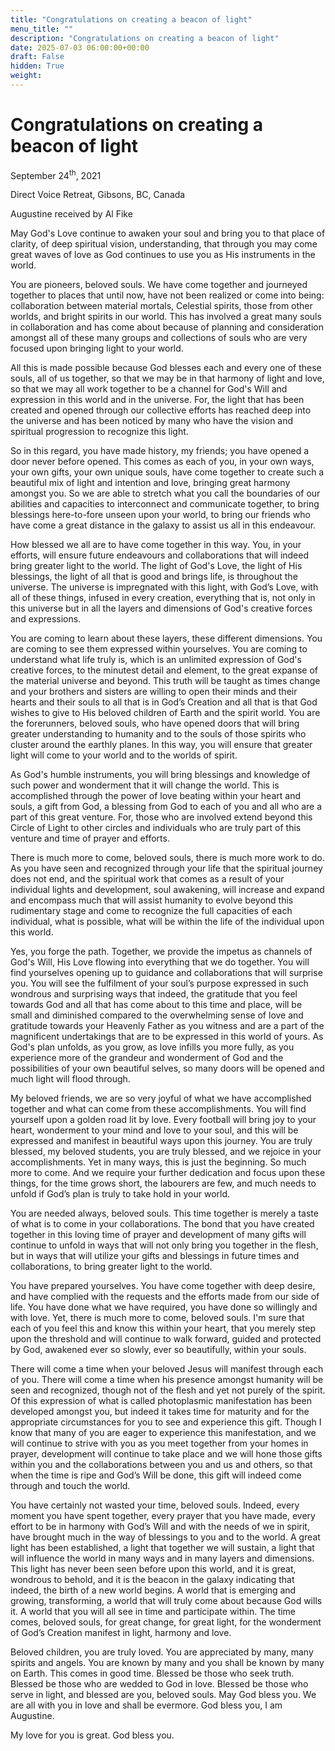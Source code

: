 ```yaml
---
title: "Congratulations on creating a beacon of light"
menu_title: ""
description: "Congratulations on creating a beacon of light"
date: 2025-07-03 06:00:00+00:00
draft: False
hidden: True
weight:
---
```

# Congratulations on creating a beacon of light

September 24<sup>th</sup>, 2021

Direct Voice Retreat, Gibsons, BC, Canada

Augustine received by Al Fike

May God's Love continue to awaken your soul and bring you to that place of clarity, of deep spiritual vision, understanding, that through you may come great waves of love as God continues to use you as His instruments in the world.

You are pioneers, beloved souls. We have come together and journeyed together to places that until now, have not been realized or come into being: collaboration between material mortals, Celestial spirits, those from other worlds, and bright spirits in our world. This has involved a great many souls in collaboration and has come about because of planning and consideration amongst all of these many groups and collections of souls who are very focused upon bringing light to your world.

All this is made possible because God blesses each and every one of these souls, all of us together, so that we may be in that harmony of light and love, so that we may all work together to be a channel for God's Will and expression in this world and in the universe. For, the light that has been created and opened through our collective efforts has reached deep into the universe and has been noticed by many who have the vision and spiritual progression to recognize this light.

So in this regard, you have made history, my friends; you have opened a door never before opened. This comes as each of you, in your own ways, your own gifts, your own unique souls, have come together to create such a beautiful mix of light and intention and love, bringing great harmony amongst you. So we are able to stretch what you call the boundaries of our abilities and capacities to interconnect and communicate together, to bring blessings here-to-fore unseen upon your world, to bring our friends who have come a great distance in the galaxy to assist us all in this endeavour.

How blessed we all are to have come together in this way. You, in your efforts, will ensure future endeavours and collaborations that will indeed bring greater light to the world. The light of God's Love, the light of His blessings, the light of all that is good and brings life, is throughout the universe. The universe is impregnated with this light, with God’s Love, with all of these things, infused in every creation, everything that is, not only in this universe but in all the layers and dimensions of God's creative forces and expressions.

You are coming to learn about these layers, these different dimensions. You are coming to see them expressed within yourselves. You are coming to understand what life truly is, which is an unlimited expression of God's creative forces, to the minutest detail and element, to the great expanse of the material universe and beyond. This truth will be taught as times change and your brothers and sisters are willing to open their minds and their hearts and their souls to all that is in God’s Creation and all that is that God wishes to give to His beloved children of Earth and the spirit world. You are the forerunners, beloved souls,  who have opened doors that will bring greater understanding to humanity and to the souls of those spirits who cluster around the earthly planes. In this way, you will ensure that greater light will come to your world and to the worlds of spirit.

As God's humble instruments, you will bring blessings and knowledge of such power and wonderment that it will change the world. This is accomplished through the power of love beating within your heart and souls, a gift from God, a blessing from God to each of you and all who are a part of this great venture. For, those who are involved extend beyond this Circle of Light to other circles and individuals who are truly part of this venture and time of prayer and efforts.

There is much more to come, beloved souls, there is much more work to do. As you have seen and recognized through your life that the spiritual journey does not end, and the spiritual work that comes as a result of your individual lights and development, soul awakening, will increase and expand and encompass much that will assist humanity to evolve beyond this rudimentary stage and come to recognize the full capacities of each individual, what is possible, what will be within the life of the individual upon this world.

Yes, you forge the path. Together, we provide the impetus as channels of God's Will, His Love flowing into everything that we do together. You will find yourselves opening up to guidance and collaborations that will surprise you. You will see the fulfilment of your soul’s purpose expressed in such wondrous and surprising ways that indeed, the gratitude that you feel towards God and all that has come about to this time and place, will be small and diminished compared to the overwhelming sense of love and gratitude towards your Heavenly Father as you witness and are a part of the magnificent undertakings that are to be expressed in this world of yours. As God's plan unfolds, as you grow, as love infills you more fully, as you experience more of the grandeur and wonderment of God and the possibilities of your own beautiful selves, so many doors will be opened and much light will flood through.

My beloved friends, we are so very joyful of what we have accomplished together and what can come from these accomplishments. You will find yourself upon a golden road lit by love. Every football will bring joy to your heart, wonderment to your mind and love to your soul, and this will be expressed and manifest in beautiful ways upon this journey. You are truly blessed, my beloved students, you are truly blessed, and we rejoice in your accomplishments. Yet in many ways, this is just the beginning. So much more to come. And we require your further dedication and focus upon these things, for the time grows short, the labourers are few, and much needs to unfold if God’s plan is truly to take hold in your world.

You are needed always, beloved souls. This time together is merely a taste of what is to come in your collaborations. The bond that you have created together in this loving time of prayer and development of many gifts will continue to unfold in ways that will not only bring you together in the flesh, but in ways that will utilize your gifts and blessings in future times and collaborations, to bring greater light to the world.

You have prepared yourselves. You have come together with deep desire, and have complied with the requests and the efforts made from our side of life. You have done what we have required, you have done so willingly and with love. Yet, there is much more to come, beloved souls. I'm sure that each of you feel this and know this within your heart, that you merely step upon the threshold and will continue to walk forward, guided and protected by God, awakened ever so slowly, ever so beautifully, within your souls.

There will come a time when your beloved Jesus will manifest through each of you. There will come a time when his presence amongst humanity will be seen and recognized, though not of the flesh and yet not purely of the spirit. Of this expression of what is called photoplasmic manifestation has been developed amongst you, but indeed it takes time for maturity and for the appropriate circumstances for you to see and experience this gift. Though I know that many of you are eager to experience this manifestation, and we will continue to strive with you as you meet together from your homes in prayer, development will continue to take place and we will hone those gifts within you and the collaborations between you and us and others, so that when the time is ripe and God’s Will be done, this gift will indeed come through and touch the world.

You have certainly not wasted your time, beloved souls. Indeed, every moment you have spent together, every prayer that you have made, every effort to be in harmony with God’s Will and with the needs of we in spirit, have brought much in the way of blessings to you and to the world. A great light has been established, a light that together we will sustain, a light that will influence the world in many ways and in many layers and dimensions. This light has never been seen before upon this world, and it is great, wondrous to behold, and it is the beacon in the galaxy indicating that indeed, the birth of a new world begins. A world that is emerging and growing, transforming, a world that will truly come about because God wills it. A world that you will all see in time and participate within. The time comes, beloved souls, for great change, for great light, for the wonderment of God’s Creation manifest in light, harmony and love.

Beloved children, you are truly loved. You are appreciated by many, many spirits and angels. You are known by many and you shall be known by many on Earth. This comes in good time. Blessed be those who seek truth. Blessed be those who are wedded to God in love. Blessed be those who serve in light, and blessed are you, beloved souls. May God bless you. We are all with you in love and shall be evermore. God bless you, I am Augustine.

My love for you is great. God bless you.
